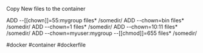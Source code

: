 Copy New files to the container

ADD --[[chown]]=55:mygroup files* /somedir/
ADD --chown=bin files* /somedir/
ADD --chown=1 files* /somedir/
ADD --chown=10:11 files* /somedir/
ADD --chown=myuser:mygroup --[[chmod]]=655 files* /somedir/

#docker #container #dockerfile
